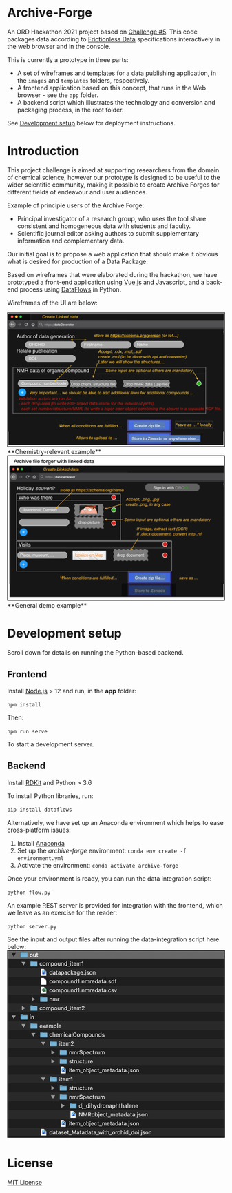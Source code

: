 # Archive-Forge

An ORD Hackathon 2021 project based on [Challenge #5](https://github.com/ORD-Hackathon/hackathon-2021/issues/5). This code packages data according to [Frictionless Data](https://frictionlessdata.io/specs/data-package/) specifications interactively in the web browser and in the console.

This is currently a prototype in three parts:

- A set of wireframes and templates for a data publishing application, in the `images` and `templates` folders, respectively.
- A frontend application based on this concept, that runs in the Web browser - see the `app` folder.
- A backend script which illustrates the technology and conversion and packaging process, in the root folder.

See [Development setup](#development-setup) below for deployment instructions.

# Introduction

This project challenge is aimed at supporting researchers from the domain of chemical science, however our prototype is designed to be useful to the wider scientific community, making it possible to create Archive Forges for different fields of endeavour and user audiences.

Example of principle users of the Archive Forge:

- Principal investigator of a research group, who uses the tool share consistent and homogeneous data with students and faculty.
- Scientific journal editor asking authors to submit supplementary information and complementary data.

Our initial goal is to propose a web application that should make it obvious what is desired for production of a Data Package.

Based on wireframes that were elaborated during the hackathon, we have prototyped a front-end application using [Vue.js](https://vuejs.org/) and Javascript, and a back-end process using [DataFlows](https://github.com/datahq/dataflows/) in Python.

Wireframes of the UI are below:

<img style="border:1px solid black;" src="images/chem.png" width="600" alt="Concept 1" />
**Chemistry-relevant example**

<img style="border:1px solid black;" src="images/demo.png" width="600" alt="Concept 2" />
**General demo example**

# Development setup

Scroll down for details on running the Python-based backend.

## Frontend

Install [Node.js](https://nodejs.org/en/) > 12 and run, in the **app** folder:

`npm install`

Then:

`npm run serve`

To start a development server.

## Backend

Install [RDKit](http://www.rdkit.org/docs/Install.html#fedora-centos-and-rhel) and Python > 3.6

To install Python libraries, run:

`pip install dataflows`

Alternatively, we have set up an Anaconda environment which helps to ease cross-platform issues:

1. Install [Anaconda](http://anaconda.org)
2. Set up the *archive-forge* environment: `conda env create -f environment.yml`
3. Activate the environment: `conda activate archive-forge`

Once your environment is ready, you can run the data integration script:

`python flow.py`

An example REST server is provided for integration with the frontend, which we leave as an exercise for the reader:

`python server.py`

See the input and output files after running the data-integration script here below:
<img style="border:1px solid black;" src="images/directories.png" alt="Directories" />

# License

[MIT License](LICENSE)
